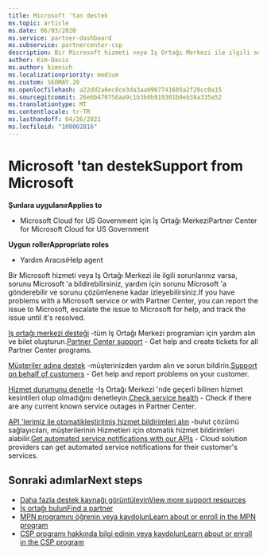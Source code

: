 ```yaml
---
title: Microsoft 'tan destek
ms.topic: article
ms.date: 06/03/2020
ms.service: partner-dashboard
ms.subservice: partnercenter-csp
description: Bir Microsoft hizmeti veya Iş Ortağı Merkezi ile ilgili sorunlar yaşıyorsanız, yardım için Microsoft 'a gönderebilir ve sorunu çözümlenene kadar izleyebilirsiniz.
author: Kim-Davis
ms.author: kimnich
ms.localizationpriority: medium
ms.custom: SEOMAY.20
ms.openlocfilehash: a22dd2a8ec8ce3da3aa0967741685a2f28cc0a15
ms.sourcegitcommit: 26e6b470756aa9c1b3b0b919301b0eb38a335a52
ms.translationtype: MT
ms.contentlocale: tr-TR
ms.lasthandoff: 04/26/2021
ms.locfileid: "108002816"
---
```

# <a name="support-from-microsoft"></a><span data-ttu-id="999d9-103">Microsoft 'tan destek</span><span class="sxs-lookup"><span data-stu-id="999d9-103">Support from Microsoft</span></span>

<span data-ttu-id="999d9-104">**Şunlara uygulanır**</span><span class="sxs-lookup"><span data-stu-id="999d9-104">**Applies to**</span></span>

- <span data-ttu-id="999d9-105">Microsoft Cloud for US Government için İş Ortağı Merkezi</span><span class="sxs-lookup"><span data-stu-id="999d9-105">Partner Center for Microsoft Cloud for US Government</span></span>

<span data-ttu-id="999d9-106">**Uygun roller**</span><span class="sxs-lookup"><span data-stu-id="999d9-106">**Appropriate roles**</span></span>

- <span data-ttu-id="999d9-107">Yardım Aracısı</span><span class="sxs-lookup"><span data-stu-id="999d9-107">Help agent</span></span>

<span data-ttu-id="999d9-108">Bir Microsoft hizmeti veya Iş Ortağı Merkezi ile ilgili sorunlarınız varsa, sorunu Microsoft 'a bildirebilirsiniz, yardım için sorunu Microsoft 'a gönderebilir ve sorunu çözümlenene kadar izleyebilirsiniz.</span><span class="sxs-lookup"><span data-stu-id="999d9-108">If you have problems with a Microsoft service or with Partner Center, you can report the issue to Microsoft, escalate the issue to Microsoft for help, and track the issue until it's resolved.</span></span>

<span data-ttu-id="999d9-109">[Iş ortağı merkezi desteği](report-problems-with-partner-center.md) -tüm Iş Ortağı Merkezi programları için yardım alın ve bilet oluşturun.</span><span class="sxs-lookup"><span data-stu-id="999d9-109">[Partner Center support](report-problems-with-partner-center.md) - Get help and create tickets for all Partner Center programs.</span></span>

<span data-ttu-id="999d9-110">[Müşteriler adına destek](report-problems-on-behalf-of-a-customer.md) -müşterinizden yardım alın ve sorun bildirin.</span><span class="sxs-lookup"><span data-stu-id="999d9-110">[Support on behalf of customers](report-problems-on-behalf-of-a-customer.md) - Get help and report problems on your customer.</span></span>

<span data-ttu-id="999d9-111">[Hizmet durumunu denetle](check-service-health.md) -Iş Ortağı Merkezi 'nde geçerli bilinen hizmet kesintileri olup olmadığını denetleyin.</span><span class="sxs-lookup"><span data-stu-id="999d9-111">[Check service health](check-service-health.md) - Check if there are any current known service outages in Partner Center.</span></span>

<span data-ttu-id="999d9-112">[API 'lerimiz ile otomatikleştirilmiş hizmet bildirimleri alın](get-automated-service-notifications-with-our-apis.md) -bulut çözümü sağlayıcıları, müşterilerinin Hizmetleri için otomatik hizmet bildirimleri alabilir.</span><span class="sxs-lookup"><span data-stu-id="999d9-112">[Get automated service notifications with our APIs](get-automated-service-notifications-with-our-apis.md) - Cloud solution providers can get automated service notifications for their customer's services.</span></span>

## <a name="next-steps"></a><span data-ttu-id="999d9-113">Sonraki adımlar</span><span class="sxs-lookup"><span data-stu-id="999d9-113">Next steps</span></span>

- [<span data-ttu-id="999d9-114">Daha fazla destek kaynağı görüntüleyin</span><span class="sxs-lookup"><span data-stu-id="999d9-114">View more support resources</span></span>](https://partner.microsoft.com/support/?stage=1)
- [<span data-ttu-id="999d9-115">İş ortağı bulun</span><span class="sxs-lookup"><span data-stu-id="999d9-115">Find a partner</span></span>](find-a-partner.md)
- [<span data-ttu-id="999d9-116">MPN programını öğrenin veya kaydolun</span><span class="sxs-lookup"><span data-stu-id="999d9-116">Learn about or enroll in the MPN program</span></span>](https://partner.microsoft.com/membership)
- [<span data-ttu-id="999d9-117">CSP programı hakkında bilgi edinin veya kaydolun</span><span class="sxs-lookup"><span data-stu-id="999d9-117">Learn about or enroll in the CSP program</span></span>](https://partner.microsoft.com/membership/cloud-solution-provider)
